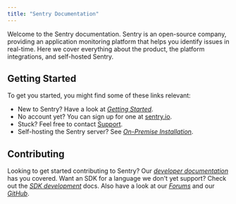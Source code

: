 ```yaml
---
title: "Sentry Documentation"
---
```


Welcome to the Sentry documentation. Sentry is an open-source company, providing an application monitoring platform that helps you identify issues in real-time. Here we cover everything about the product, the platform integrations, and self-hosted Sentry.

## Getting Started

To get you started, you might find some of these links relevant:

- New to Sentry? Have a look at [_Getting Started_](/error-reporting/quickstart/).
- No account yet? You can sign up for one at [sentry.io](https://sentry.io/signup/).
- Stuck? Feel free to contact [Support](/support/).
- Self-hosting the Sentry server? See [_On-Premise Installation_](https://github.com/getsentry/onpremise/releases/latest).

## Contributing

Looking to get started contributing to Sentry? Our [_developer documentation_](https://develop.sentry.dev) has you covered. Want an SDK for a language we don't yet support? Check out the [_SDK development_](https://develop.sentry.dev/sdk/overview/) docs. Also
have a look at our [_Forums_](https://forum.sentry.io/) and our [_GitHub_](https://github.com/getsentry).
